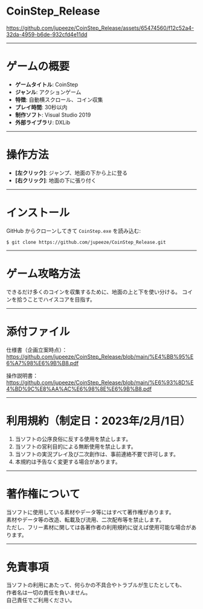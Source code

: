 # CoinStep_Release

https://github.com/jupeeze/CoinStep_Release/assets/65474560/f12c52a4-32da-4959-b6de-932cfd4e11dd

---

# ゲームの概要

- **ゲームタイトル**: CoinStep
- **ジャンル**: アクションゲーム
- **特徴**: 自動横スクロール、コイン収集
- **プレイ時間**: 30秒以内
- **制作ソフト**: Visual Studio 2019
- **外部ライブラリ**: DXLib

---

# 操作方法

- **[左クリック]**: ジャンプ、地面の下から上に登る
- **[右クリック]**: 地面の下に張り付く

---

# インストール

GitHub からクローンしてきて `CoinStep.exe` を読み込む:

```console
$ git clone https://github.com/jupeeze/CoinStep_Release.git
```

---

# ゲーム攻略方法

できるだけ多くのコインを収集するために、地面の上と下を使い分ける。
コインを拾うことでハイスコアを目指す。

---

# 添付ファイル

仕様書（企画立案時点）：https://github.com/jupeeze/CoinStep_Release/blob/main/%E4%BB%95%E6%A7%98%E6%9B%B8.pdf

操作説明書：https://github.com/jupeeze/CoinStep_Release/blob/main/%E6%93%8D%E4%BD%9C%E8%AA%AC%E6%98%8E%E6%9B%B8.pdf

---

# 利用規約（制定日：2023年/2月/1日）

1. 当ソフトの公序良俗に反する使用を禁止します。
2. 当ソフトの営利目的による無断使用を禁止します。
3. 当ソフトの実況プレイ及び二次創作は、事前連絡不要で許可します。
4. 本規約は予告なく変更する場合があります。

---

# 著作権について

当ソフトに使用している素材やデータ等にはすべて著作権があります。  
素材やデータ等の改造、転載及び流用、二次配布等を禁止します。  
ただし、フリー素材に関しては各著作者の利用規約に従えば使用可能な場合があります。

---

# 免責事項

当ソフトの利用にあたって、何らかの不具合やトラブルが生じたとしても、  
作者名は一切の責任を負いません。  
自己責任でご利用ください。

